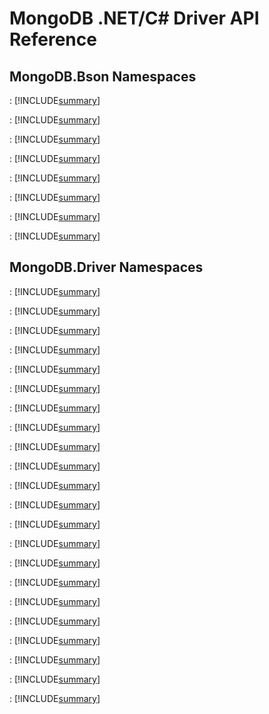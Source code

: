 # MongoDB .NET/C# Driver API Reference

## MongoDB.Bson Namespaces

<a href="xref:MongoDB.Bson"></a>
:   [!INCLUDE[summary](../namespaces/MongoDB.Bson/MongoDB.Bson.md)]

<a href="xref:MongoDB.Bson.IO"></a>
:   [!INCLUDE[summary](../namespaces/MongoDB.Bson/MongoDB.Bson.IO.md)]

<a href="xref:MongoDB.Bson.Serialization"></a>
:   [!INCLUDE[summary](../namespaces/MongoDB.Bson/MongoDB.Bson.Serialization.md)]

<a href="xref:MongoDB.Bson.Serialization.Attributes"></a>
:   [!INCLUDE[summary](../namespaces/MongoDB.Bson/MongoDB.Bson.Serialization.Attributes.md)]

<a href="xref:MongoDB.Bson.Serialization.Conventions"></a>
:   [!INCLUDE[summary](../namespaces/MongoDB.Bson/MongoDB.Bson.Serialization.Conventions.md)]

<a href="xref:MongoDB.Bson.Serialization.IdGenerators"></a>
:   [!INCLUDE[summary](../namespaces/MongoDB.Bson/MongoDB.Bson.Serialization.IdGenerators.md)]

<a href="xref:MongoDB.Bson.Serialization.Options"></a>
:   [!INCLUDE[summary](../namespaces/MongoDB.Bson/MongoDB.Bson.Serialization.Options.md)]

<a href="xref:MongoDB.Bson.Serialization.Serializers"></a>
:   [!INCLUDE[summary](../namespaces/MongoDB.Bson/MongoDB.Bson.Serialization.Serializers.md)]


## MongoDB.Driver Namespaces

<a href="xref:MongoDB.Driver"></a>
:   [!INCLUDE[summary](../namespaces/MongoDB.Driver/MongoDB.Driver.md)]

<a href="xref:MongoDB.Driver.Encryption"></a>
:   [!INCLUDE[summary](../namespaces/MongoDB.Driver/MongoDB.Driver.Encryption.md)]

<a href="xref:MongoDB.Driver.GeoJsonObjectModel"></a>
:   [!INCLUDE[summary](../namespaces/MongoDB.Driver/MongoDB.Driver.GeoJsonObjectModel.md)]

<a href="xref:MongoDB.Driver.GeoJsonObjectModel"></a>
:   [!INCLUDE[summary](../namespaces/MongoDB.Driver/MongoDB.Driver.GeoJsonObjectModel.md)]

<a href="xref:MongoDB.Driver.GeoJsonObjectModel.Serializers"></a>
:   [!INCLUDE[summary](../namespaces/MongoDB.Driver/MongoDB.Driver.GeoJsonObjectModel.Serializers.md)]

<a href="xref:MongoDB.Driver.GridFS"></a>
:   [!INCLUDE[summary](../namespaces/MongoDB.Driver/MongoDB.Driver.GridFS.md)]

<a href="xref:MongoDB.Driver.Linq"></a>
:   [!INCLUDE[summary](../namespaces/MongoDB.Driver/MongoDB.Driver.Linq.md)]

<a href="xref:MongoDB.Driver.Search"></a>
:   [!INCLUDE[summary](../namespaces/MongoDB.Driver/MongoDB.Driver.Search.md)]

<a href="xref:MongoDB.Driver.Core"></a>
:   [!INCLUDE[summary](../namespaces/MongoDB.Driver/MongoDB.Driver.Core.md)]

<a href="xref:MongoDB.Driver.Core.Authentication"></a>
:   [!INCLUDE[summary](../namespaces/MongoDB.Driver/MongoDB.Driver.Core.Authentication.md)]

<a href="xref:MongoDB.Driver.Core.Bindings"></a>
:   [!INCLUDE[summary](../namespaces/MongoDB.Driver/MongoDB.Driver.Core.Bindings.md)]

<a href="xref:MongoDB.Driver.Core.Clusters"></a>
:   [!INCLUDE[summary](../namespaces/MongoDB.Driver/MongoDB.Driver.Core.Clusters.md)]

<a href="xref:MongoDB.Driver.Core.Clusters.ServerSelectors"></a>
:   [!INCLUDE[summary](../namespaces/MongoDB.Driver/MongoDB.Driver.Core.Clusters.ServerSelectors.md)]

<a href="xref:MongoDB.Driver.Core.Compression"></a>
:   [!INCLUDE[summary](../namespaces/MongoDB.Driver/MongoDB.Driver.Core.Compression.md)]

<a href="xref:MongoDB.Driver.Core.Configuration"></a>
:   [!INCLUDE[summary](../namespaces/MongoDB.Driver/MongoDB.Driver.Core.Configuration.md)]

<a href="xref:MongoDB.Driver.Core.ConnectionPools"></a>
:   [!INCLUDE[summary](../namespaces/MongoDB.Driver/MongoDB.Driver.Core.ConnectionPools.md)]

<a href="xref:MongoDB.Driver.Core.Connections"></a>
:   [!INCLUDE[summary](../namespaces/MongoDB.Driver/MongoDB.Driver.Core.Connections.md)]

<a href="xref:MongoDB.Driver.Core.Events"></a>
:   [!INCLUDE[summary](../namespaces/MongoDB.Driver/MongoDB.Driver.Core.Events.md)]

<a href="xref:MongoDB.Driver.Core.Events.Diagnostics"></a>
:   [!INCLUDE[summary](../namespaces/MongoDB.Driver/MongoDB.Driver.Core.Events.Diagnostics.md)]

<a href="xref:MongoDB.Driver.Core.Misc"></a>
:   [!INCLUDE[summary](../namespaces/MongoDB.Driver/MongoDB.Driver.Core.Misc.md)]

<a href="xref:MongoDB.Driver.Core.Servers"></a>
:   [!INCLUDE[summary](../namespaces/MongoDB.Driver/MongoDB.Driver.Core.Servers.md)]

<a href="xref:MongoDB.Driver.Core.WireProtocol"></a>
:   [!INCLUDE[summary](../namespaces/MongoDB.Driver/MongoDB.Driver.Core.WireProtocol.md)]

